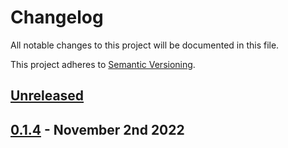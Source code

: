# Changelog

All notable changes to this project will be documented in this file.

This project adheres to [Semantic Versioning](https://semver.org/spec/v2.0.0.html).

## [Unreleased]

## [0.1.4] - November 2nd 2022

[0.1.4]: https://github.com/Esri/solution.js/compare/3dc2e8e89cd42b447420b2c0cba988738d0c7195...v0.1.4 "v0.1.4"
[Unreleased]: https://github.com/Esri/solution.js/compare/v0.1.4...HEAD "Unreleased Changes"

